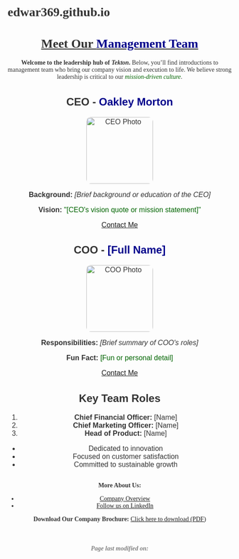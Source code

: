 # edwar369.github.io
<html lang="en">
<head>
  <meta charset="UTF-8">
  <title>Our Management Team</title>
  <style>
    body {
      font-family: 'Georgia', serif;
      color: #333;
      margin: 20px;
    }
    .team-member {
      font-family: 'Arial', sans-serif;
      font-size: 16px;
      margin-bottom: 30px;
    }
    .highlight {
      color: darkblue;
    }
    .secondary {
      color: darkgreen;
    }
    .small-text {
      font-size: 12px;
    }
    img {
      width: 150px;
      height: auto;
      border-radius: 10px;
    }
    .footer {
      font-size: 14px;
      margin-top: 50px;
      color: gray;
    }
  </style>
</head>
<body>

<Center>
  <h1><u>Meet Our <span class="highlight">Management Team</span></u></h1>

  <p><b>Welcome to the leadership hub of <i>Tekton</i>.</b> Below, you’ll find introductions to management team who bring our company vision and execution to life. We believe strong leadership is critical to our <span class="secondary"><i>mission-driven culture</i></span>.</p>

  <div class="team-member">
    <h2>CEO - <span class="highlight">Oakley Morton</span></h2>
    <img src="[[path_to_CEO_image.jpg]](https://www.google.com/url?sa=i&url=https%3A%2F%2Fstock.adobe.com%2Fimages%2Fportrait-of-successful-businessman-standing-in-corner-office%2F294621430&psig=AOvVaw0EgEJO57tG8GDzjJGy6Koo&ust=1749137960997000&source=images&cd=vfe&opi=89978449&ved=0CBQQjRxqFwoTCJCr_-2M2I0DFQAAAAAdAAAAABAc)" alt="CEO Photo">
    <p><b>Background:</b> <i>[Brief background or education of the CEO]</i></p>
    <p><b>Vision:</b> <span class="secondary">"[CEO's vision quote or mission statement]"</span></p>
    <a href="mailto:Oakley.Morton@tekton.com">Contact Me</a>
  </div>

  <div class="team-member">
    <h2>COO - <span class="highlight">[Full Name]</span></h2>
    <img src="[path_to_COO_image.jpg]" alt="COO Photo">
    <p><b>Responsibilities:</b> <i>[Brief summary of COO's roles]</i></p>
    <p><b>Fun Fact:</b> <span class="secondary">[Fun or personal detail]</span></p>
    <a href="mailto:coo@example.com">Contact Me</a>
  </div>

  <div class="team-member">
    <h2>Key Team Roles</h2>
    <ol>
      <li><b>Chief Financial Officer:</b> [Name]</li>
      <li><b>Chief Marketing Officer:</b> [Name]</li>
      <li><b>Head of Product:</b> [Name]</li>
    </ol>
    <ul>
      <li>Dedicated to innovation</li>
      <li>Focused on customer satisfaction</li>
      <li>Committed to sustainable growth</li>
    </ul>
  </div>

  <p><b>More About Us:</b></p>
  <ul>
    <li><a href="about.html">Company Overview</a></li>
    <li><a href="https://www.linkedin.com/company/[YourCompany]" target="_blank">Follow us on LinkedIn</a></li>
  </ul>

  <p><b>Download Our Company Brochure:</b> <a href="files/company_brochure.pdf" download>Click here to download (PDF)</a></p>

  <div class="footer">
    <p><b><i>Page last modified on:</i></b> <script>document.write(new Date().toLocaleDateString());</script></p>
  </div>

</Center>
</body>
</html>

